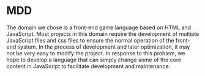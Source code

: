 # MDD
The domain we chose is a front-end game language based on HTML and JavaScript.
Most projects in this domain require the development of multiple JavaScript files and css files to ensure the normal operation of the front-end system. 
In the process of development and later optimization, it may not be very easy to modify the project. 
In response to this problem, we hope to develop a language that can simply change some of the core content in JavaScript to facilitate development and maintenance.
